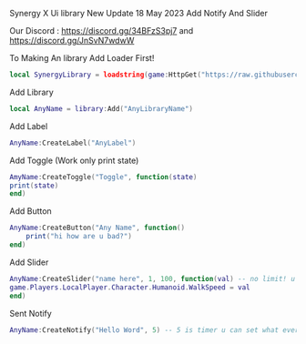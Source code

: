Synergy X Ui library New Update 18 May 2023 Add Notify And Slider

Our Discord : https://discord.gg/34BFzS3pj7 and https://discord.gg/JnSvN7wdwW

To Making An library Add Loader First!
```Lua
local SynergyLibrary = loadstring(game:HttpGet("https://raw.githubusercontent.com/IlikeScript1234/SynergyX/main/Library"))()
```
Add Library
```Lua
local AnyName = library:Add("AnyLibraryName")
```
Add Label
```Lua
AnyName:CreateLabel("AnyLabel")
```
Add Toggle (Work only print state)
```Lua
AmyName:CreateToggle("Toggle", function(state)
print(state)
end)
```
Add Button
```Lua
AnyName:CreateButton("Any Name", function()
    print("hi how are u bad?")
end)
```
Add Slider
```Lua
AnyName:CreateSlider("name here", 1, 100, function(val) -- no limit! u can change val to any
game.Players.LocalPlayer.Character.Humanoid.WalkSpeed = val
end)  
```
Sent Notify
```Lua
AnyName:CreateNotify("Hello Word", 5) -- 5 is timer u can set what ever u want and hello word u can change word
```
